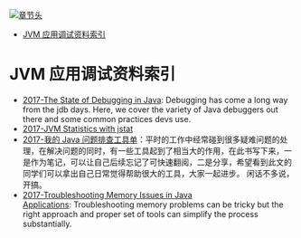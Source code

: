 [![章节头](https://parg.co/UGo)](https://parg.co/b4z) 
 - [JVM 应用调试资料索引](#jvm-%E5%BA%94%E7%94%A8%E8%B0%83%E8%AF%95%E8%B5%84%E6%96%99%E7%B4%A2%E5%BC%95) 

# JVM 应用调试资料索引

- [2017-The State of Debugging in Java](https://dzone.com/articles/the-state-of-debugging-in-java): Debugging has come a long way from the jdb days. Here, we cover the variety of Java debuggers out there and some common practices devs use.
- [2017-JVM Statistics with jstat](https://www.javacodegeeks.com/2017/05/jvm-statistics-jstat.html)
- [2017-我的 Java 问题排查工具单](https://yq.aliyun.com/articles/69520)：平时的工作中经常碰到很多疑难问题的处理，在解决问题的同时，有一些工具起到了相当大的作用，在此书写下来，一是作为笔记，可以让自己后续忘记了可快速翻阅，二是分享，希望看到此文的同学们可以拿出自己日常觉得帮助很大的工具，大家一起进步。 闲话不多说，开搞。
- [2017-Troubleshooting Memory Issues in Java Applications](https://parg.co/bsr): Troubleshooting memory problems can be tricky but the right approach and proper set of tools can simplify the process substantially.
